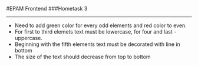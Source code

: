  #EPAM Frontend
 ###Hometask 3
 ***
 * Need to add green color for every odd elements and red color to even. 
 * For first to third elemets text must be lowercase, for four and last - uppercase.
 * Beginning with the fifth elements text must be decorated with line in bottom 
 * The size of the text should decrease from top to bottom